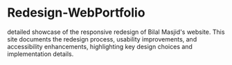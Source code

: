 # Redesign-WebPortfolio
 detailed showcase of the responsive redesign of Bilal Masjid's website. This site documents the redesign process, usability improvements, and accessibility enhancements, highlighting key design choices and implementation details.
